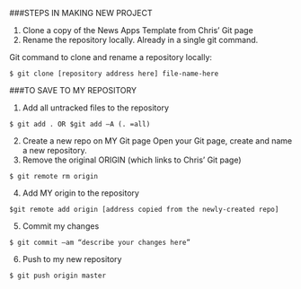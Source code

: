 ###STEPS IN MAKING NEW PROJECT

1.	Clone a copy of the News Apps Template from Chris’ Git page
2.	Rename the repository locally. Already in a single git command.

Git command to clone and rename a repository locally:
```
$ git clone [repository address here] file-name-here
```

###TO SAVE TO MY REPOSITORY
1.	Add all untracked files to the repository
```
$ git add . OR $git add –A (. =all)
```
2.	Create a new repo on MY Git page
Open your Git page, create and name a new repository.
3.	Remove the original ORIGIN (which links to Chris’ Git page)
```
$ git remote rm origin
```
4.	Add MY origin to the repository 
```
$git remote add origin [address copied from the newly-created repo]
```
5.	Commit my changes
```
$ git commit –am “describe your changes here”
```
6.	Push to my new repository
```
$ git push origin master
```